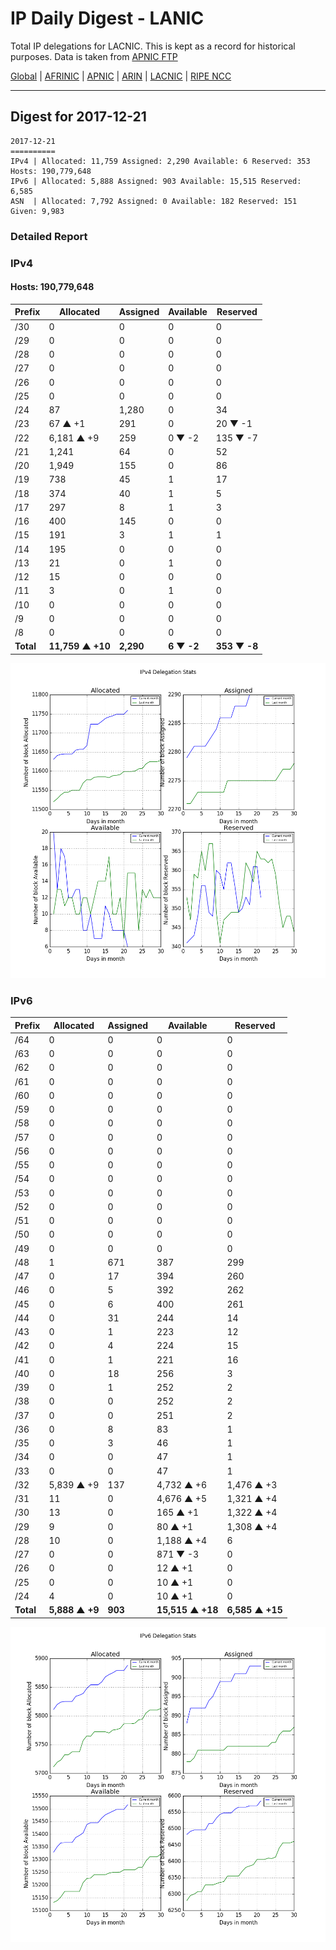 # IP Daily Digest - LANIC

Total IP delegations for LACNIC. This is kept as a record for historical purposes. Data is taken from [APNIC FTP](https://ftp.apnic.net/)

[Global](https://github.com/csmets/IP-Daily-Digest) | [AFRINIC](https://github.com/csmets/IP-Daily-Digest/tree/master/archives/AFRINIC) | [APNIC](https://github.com/csmets/IP-Daily-Digest/tree/master/archives/APNIC) | [ARIN](https://github.com/csmets/IP-Daily-Digest/tree/master/archives/ARIN) | [LACNIC](https://github.com/csmets/IP-Daily-Digest/tree/master/archives/LACNIC) | [RIPE NCC](https://github.com/csmets/IP-Daily-Digest/tree/master/archives/RIPE_NCC)

---

## Digest for 2017-12-21
```
2017-12-21
==========
IPv4 | Allocated: 11,759 Assigned: 2,290 Available: 6 Reserved: 353 Hosts: 190,779,648
IPv6 | Allocated: 5,888 Assigned: 903 Available: 15,515 Reserved: 6,585
ASN  | Allocated: 7,792 Assigned: 0 Available: 182 Reserved: 151 Given: 9,983
```

### Detailed Report

### IPv4

#### Hosts: **190,779,648**

| Prefix | Allocated | Assigned | Available | Reserved |
| ----- | ----- | ----- | ----- | ----- |
| /30 | 0 | 0 | 0 | 0 |
| /29 | 0 | 0 | 0 | 0 |
| /28 | 0 | 0 | 0 | 0 |
| /27 | 0 | 0 | 0 | 0 |
| /26 | 0 | 0 | 0 | 0 |
| /25 | 0 | 0 | 0 | 0 |
| /24 | 87 | 1,280 | 0 | 34 |
| /23 | 67 ▲ +1 | 291 | 0 | 20 ▼ -1 |
| /22 | 6,181 ▲ +9 | 259 | 0 ▼ -2 | 135 ▼ -7 |
| /21 | 1,241 | 64 | 0 | 52 |
| /20 | 1,949 | 155 | 0 | 86 |
| /19 | 738 | 45 | 1 | 17 |
| /18 | 374 | 40 | 1 | 5 |
| /17 | 297 | 8 | 1 | 3 |
| /16 | 400 | 145 | 0 | 0 |
| /15 | 191 | 3 | 1 | 1 |
| /14 | 195 | 0 | 0 | 0 |
| /13 | 21 | 0 | 1 | 0 |
| /12 | 15 | 0 | 0 | 0 |
| /11 | 3 | 0 | 1 | 0 |
| /10 | 0 | 0 | 0 | 0 |
| /9 | 0 | 0 | 0 | 0 |
| /8 | 0 | 0 | 0 | 0 |
| **Total** | **11,759 ▲ +10** | **2,290** | **6 ▼ -2** | **353 ▼ -8** |

![ipv4-stats](ipv4-figure.png)

### IPv6

| Prefix | Allocated | Assigned | Available | Reserved |
| ----- | ----- | ----- | ----- | ----- |
| /64 | 0 | 0 | 0 | 0 |
| /63 | 0 | 0 | 0 | 0 |
| /62 | 0 | 0 | 0 | 0 |
| /61 | 0 | 0 | 0 | 0 |
| /60 | 0 | 0 | 0 | 0 |
| /59 | 0 | 0 | 0 | 0 |
| /58 | 0 | 0 | 0 | 0 |
| /57 | 0 | 0 | 0 | 0 |
| /56 | 0 | 0 | 0 | 0 |
| /55 | 0 | 0 | 0 | 0 |
| /54 | 0 | 0 | 0 | 0 |
| /53 | 0 | 0 | 0 | 0 |
| /52 | 0 | 0 | 0 | 0 |
| /51 | 0 | 0 | 0 | 0 |
| /50 | 0 | 0 | 0 | 0 |
| /49 | 0 | 0 | 0 | 0 |
| /48 | 1 | 671 | 387 | 299 |
| /47 | 0 | 17 | 394 | 260 |
| /46 | 0 | 5 | 392 | 262 |
| /45 | 0 | 6 | 400 | 261 |
| /44 | 0 | 31 | 244 | 14 |
| /43 | 0 | 1 | 223 | 12 |
| /42 | 0 | 4 | 224 | 15 |
| /41 | 0 | 1 | 221 | 16 |
| /40 | 0 | 18 | 256 | 3 |
| /39 | 0 | 1 | 252 | 2 |
| /38 | 0 | 0 | 252 | 2 |
| /37 | 0 | 0 | 251 | 2 |
| /36 | 0 | 8 | 83 | 1 |
| /35 | 0 | 3 | 46 | 1 |
| /34 | 0 | 0 | 47 | 1 |
| /33 | 0 | 0 | 47 | 1 |
| /32 | 5,839 ▲ +9 | 137 | 4,732 ▲ +6 | 1,476 ▲ +3 |
| /31 | 11 | 0 | 4,676 ▲ +5 | 1,321 ▲ +4 |
| /30 | 13 | 0 | 165 ▲ +1 | 1,322 ▲ +4 |
| /29 | 9 | 0 | 80 ▲ +1 | 1,308 ▲ +4 |
| /28 | 10 | 0 | 1,188 ▲ +4 | 6 |
| /27 | 0 | 0 | 871 ▼ -3 | 0 |
| /26 | 0 | 0 | 12 ▲ +1 | 0 |
| /25 | 0 | 0 | 10 ▲ +1 | 0 |
| /24 | 4 | 0 | 10 ▲ +1 | 0 |
| **Total** | **5,888 ▲ +9** | **903** | **15,515 ▲ +18** | **6,585 ▲ +15** |

![ipv6-stats](ipv6-figure.png)